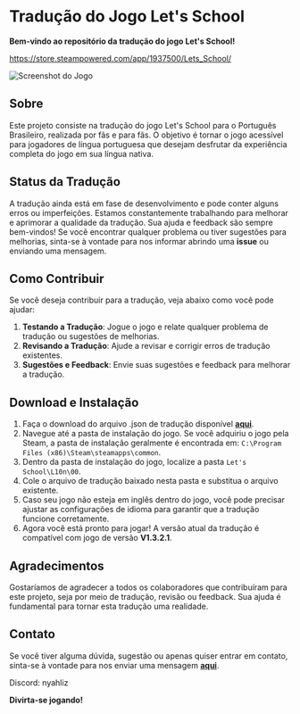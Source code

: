 # Tradução do Jogo Let's School

**Bem-vindo ao repositório da tradução do jogo Let's School!**

https://store.steampowered.com/app/1937500/Lets_School/

![Screenshot do Jogo](https://i.imgur.com/TRUaxlQ.jpeg)

## Sobre

Este projeto consiste na tradução do jogo Let's School para o Português Brasileiro, realizada por fãs e para fãs. O objetivo é tornar o jogo acessível para jogadores de língua portuguesa que desejam desfrutar da experiência completa do jogo em sua língua nativa.

## Status da Tradução

A tradução ainda está em fase de desenvolvimento e pode conter alguns erros ou imperfeições. Estamos constantemente trabalhando para melhorar e aprimorar a qualidade da tradução. Sua ajuda e feedback são sempre bem-vindos! Se você encontrar qualquer problema ou tiver sugestões para melhorias, sinta-se à vontade para nos informar abrindo uma **issue** ou enviando uma mensagem.

## Como Contribuir

Se você deseja contribuir para a tradução, veja abaixo como você pode ajudar:

1. **Testando a Tradução**: Jogue o jogo e relate qualquer problema de tradução ou sugestões de melhorias.
2. **Revisando a Tradução**: Ajude a revisar e corrigir erros de tradução existentes.
3. **Sugestões e Feedback**: Envie suas sugestões e feedback para melhorar a tradução.

## Download e Instalação

1. Faça o download do arquivo .json de tradução disponível **[aqui](https://github.com/NyahLiz/LetsSchoolGame/releases)**.
2. Navegue até a pasta de instalação do jogo. Se você adquiriu o jogo pela Steam, a pasta de instalação geralmente é encontrada em: `C:\Program Files (x86)\Steam\steamapps\common`.
3. Dentro da pasta de instalação do jogo, localize a pasta `Let's School\L10n\00`.
4. Cole o arquivo de tradução baixado nesta pasta e substitua o arquivo existente.
5. Caso seu jogo não esteja em inglês dentro do jogo, você pode precisar ajustar as configurações de idioma para garantir que a tradução funcione corretamente.
6. Agora você está pronto para jogar! A versão atual da tradução é compatível com jogo de versão **V1.3.2.1**.

## Agradecimentos

Gostaríamos de agradecer a todos os colaboradores que contribuíram para este projeto, seja por meio de tradução, revisão ou feedback. Sua ajuda é fundamental para tornar esta tradução uma realidade.

## Contato

Se você tiver alguma dúvida, sugestão ou apenas quiser entrar em contato, sinta-se à vontade para nos enviar uma mensagem **[aqui](https://github.com/NyahLiz/LetsSchoolGame/issues)**.

Discord: nyahliz

**Divirta-se jogando!**
